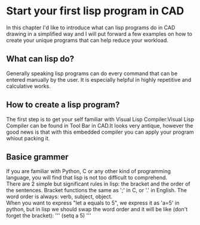 
# Start your first lisp program in CAD
In this chapter I'd like to introduce what can lisp programs do in CAD drawing in a simplified way and I will put forward a few examples on how to create your unique programs that can help reduce your workload.
## What can lisp do?
Generally speaking lisp programs can do every command that can be entered manually by the user. It is especially helpful in highly repetitive and calculative works.
## How to create a lisp program?
The first step is to get your self familiar with Visual Lisp Compiler:Visual Lisp Compiler can be found in Tool Bar in CAD.It looks very antique, however the good news is that with this embedded compiler you can apply your program whiout packing it.
## Basice grammer
If you are familiar with Python, C or any other kind of programming language, you will find that lisp is not too difficult to comprehend.  
There are 2 simple but significant rules in lisp: the bracket and the order of the sentences.  Bracket functions the same as ';' in C, or '.' in English. The word order is always: verb, subject, object.  
When you want to express "let a equals to 5", we express it as 'a=5' in python, but in lisp we should swap the word order and it will be like (don't forget the bracket):
'''
(setq a 5)
'''
